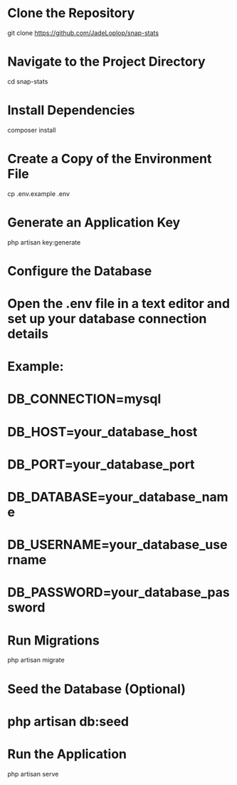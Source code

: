 # Clone the Repository
git clone https://github.com/JadeLoplop/snap-stats

# Navigate to the Project Directory
cd snap-stats

# Install Dependencies
composer install

# Create a Copy of the Environment File
cp .env.example .env

# Generate an Application Key
php artisan key:generate

# Configure the Database
# Open the .env file in a text editor and set up your database connection details
# Example:
# DB_CONNECTION=mysql
# DB_HOST=your_database_host
# DB_PORT=your_database_port
# DB_DATABASE=your_database_name
# DB_USERNAME=your_database_username
# DB_PASSWORD=your_database_password

# Run Migrations
php artisan migrate

# Seed the Database (Optional)
# php artisan db:seed

# Run the Application
php artisan serve
